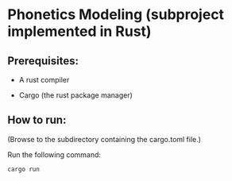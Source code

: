 # Phonetics Modeling (subproject implemented in Rust)
## Prerequisites:
  + A rust compiler
  - Cargo (the rust package manager)

## How to run:

(Browse to the subdirectory containing the cargo.toml file.)

Run the following command:

`cargo run`
